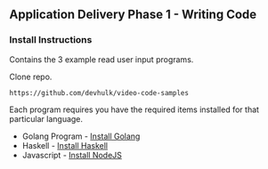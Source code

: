 ## Application Delivery Phase 1 - Writing Code

### Install Instructions

Contains the 3 example read user input programs.

Clone repo.

```
https://github.com/devhulk/video-code-samples
```

Each program requires you have the required items installed for that particular language.

- Golang Program - [Install Golang](https://go.dev/dl/)
- Haskell - [Install Haskell](https://www.haskell.org/downloads/)
- Javascript - [Install NodeJS](https://nodejs.org/en/download/)
